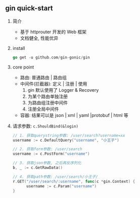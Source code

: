 ## gin quick-start

1. 简介

   - 基于 httprouter 开发的 Web 框架
   - 文档健全, 性能优异

2. install

   ```go
   go get -u github.com/gin-gonic/gin
   ```

3. core point

   - 路由: 普通路由 | 路由组
   - 中间件(拦截器): 定义 | 注册 | 使用
     1. gin 默认使用了 Logger & Recovery
     2. 为某个路由单独注册
     3. 为路由组注册中间件
     4. 注册全局中间件
   - 容器: 结果可以是 json | xml | yaml |protobuf | html 等

4. 请求参数: `c.ShouldBind(&login)`

   ```go
   // 1. 获取querystring参数: /user/search?username=xx
   username := c.DefaultQuery("username", "小王子")

   // 2. 获取form参数: /user/search
   username := c.PostForm("username")

   // 3. 获取json参数, 之后再反序列化
   b, _ := c.GetRawData()

   // 4. 获取path参数: /user/search/小王子/
   r.GET("/user/search/:username", func(c *gin.Context) {
         username := c.Param("username")
   }
   ```
